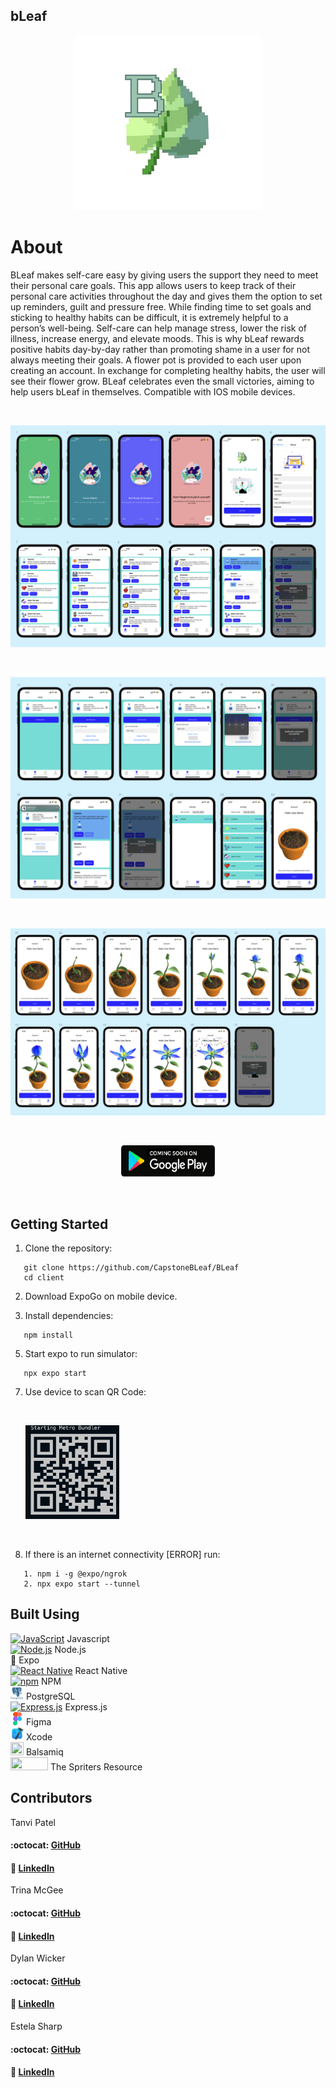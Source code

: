 ## bLeaf
<p align="center">
 <img src="./client/assets/bLeaf.jpg" width="300" height="280">
</p>


# About
BLeaf makes self-care easy by giving users the support they need to meet their personal care goals. This app allows users to keep track of their personal care activities throughout the day and gives them the option to set up reminders, guilt and pressure free. While finding time to set goals and sticking to healthy habits can be difficult, it is extremely helpful to a person’s well-being. Self-care can help manage stress, lower the risk of illness, increase energy, and elevate moods. This is why bLeaf rewards positive habits day-by-day rather than promoting shame in a user for not always meeting their goals. A flower pot is provided to each user upon creating an account. In exchange for completing healthy habits, the user will see their flower grow. BLeaf celebrates even the small victories, aiming to help users bLeaf in themselves.
Compatible with IOS mobile devices.

<br/>
<p align="center"><img src ='./client/assets/design1.png'/></p>
<br/>
<p align="center"><img src ='./client/assets/design2.png'/></p>
<br/>
<p align="center"><img src ='./client/assets/design3.1.png'/></p>
<br/>
<p align="center"><img src ='./client/assets/googlePlay.PNG'width="150" height="50"/></p>
<br/>


## Getting Started

1. Clone the repository:

```
   git clone https://github.com/CapstoneBLeaf/BLeaf
   cd client
```

2. Download ExpoGo on mobile device.

3. Install dependencies:

```
   npm install
```
   
5. Start expo to run simulator:

```
   npx expo start
```
   
7. Use device to scan QR Code:

   
   <br/>
   <p align="left"><img src ='./client/assets/qrCode.png'width="150" height="150"/></p>
   <br/>
   
   
9. If there is an internet connectivity [ERROR] run: 

```
   1. npm i -g @expo/ngrok
   2. npx expo start --tunnel 
```
   
## Built Using

<a href="https://developer.mozilla.org/en-US/docs/Web/JavaScript" title="JavaScript"><img src="https://github.com/get-icon/geticon/raw/master/icons/javascript.svg" alt="JavaScript" width="21px" height="21px"></a> Javascript  
<a href="https://nodejs.org/" title="Node.js"><img src="https://github.com/get-icon/geticon/raw/master/icons/nodejs-icon.svg" alt="Node.js" width="21px" height="21px"></a> Node.js  
<a href="https://expo.dev/" style="text-decoration:none" title="Expo">:iphone:</a> Expo  
<a href="https://reactnative.dev/" title="ReactNative"><img src="https://github.com/get-icon/geticon/raw/master/icons/react.svg" alt="React Native" width="21px" height="21px"></a> React Native  
<a href="https://www.npmjs.com/" title="npm"><img src="https://github.com/get-icon/geticon/raw/master/icons/npm.svg" alt="npm" width="21px" height="21px"></a> NPM 
</br>
<a href="https://www.postgresql.org//" title="PostgreSQL"><img src="https://github.com/devicons/devicon/blob/master/icons/postgresql/postgresql-plain-wordmark.svg" alt="PostgreSQL" width="21px" height="21px"></a> PostgreSQL 
</br>
<a href="https://expressjs.com/" title="Express"><img src="https://adware-technologies.s3.amazonaws.com/uploads/technology/thumbnail/20/express-js.png" alt="Express.js" width="21px" height="21px"></a> Express.js  
<a href="https://www.figma.com" title="Figma"><img src="https://github.com/devicons/devicon/blob/master/icons/figma/figma-original.svg" alt="Figma" width="21px" height="21px"></a> Figma
</br>
<a href="https://developer.apple.com/xcode/" title="Xcode"><img src="https://github.com/devicons/devicon/blob/master/icons/xcode/xcode-original.svg" alt="Xcode" width="21px" height="21px"></a> Xcode
</br>
<a href="https://balsamiq.com/" title="Balsamiq"><img src="https://www.saashub.com/images/app/service_logos/6/f0aa8b9d7df3/large.png?1526907354" width="21px" height="21px"></a> Balsamiq
</br>
<a href="https://www.spriters-resource.com/" title="tSR"><img src="https://wiki.vg-resource.com/images/5/58/TSR-Logo.png" width="60px" height="21px"></a> The Spriters Resource


## Contributors

Tanvi Patel

#### :octocat: <a href="https://github.com/tanvi4248">GitHub</a>

#### :link: <a href="https://www.linkedin.com/in/tdhpatel/">LinkedIn</a>

Trina McGee

#### :octocat: <a href="https://github.com/LFTHVY55">GitHub</a>

#### :link: <a href="https://www.linkedin.com/in/trina-mcgee/">LinkedIn</a>

Dylan Wicker

#### :octocat: <a href="https://github.com/pardoner">GitHub</a>

#### :link: <a href="https://www.linkedin.com/in/dylanwicker/">LinkedIn</a>

Estela Sharp

#### :octocat: <a href="https://github.com/estelasharp">GitHub</a>

#### :link: <a href="https://www.linkedin.com/in/estela-sharp-95697010b/">LinkedIn</a>

